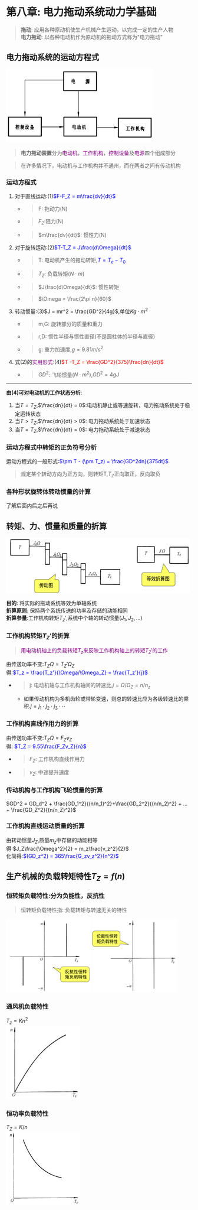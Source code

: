 # 第八章: 电力拖动系统动力学基础
> **拖动**: 应用各种原动机使生产机械产生运动，以完成一定的生产人物  
> **电力拖动**: 以各种电动机作为原动机的拖动方式称为"电力拖动"  

## 电力拖动系统的运动方程式
<img src="img/电力拖动系统示意图.png" height="200" width="400" title="img/电力拖动系统示意图.png" />  

> **电力拖动装置**分为<font color=purple>电动机</font>，<font color=purple>工作机构</font>，<font color=purple>控制设备</font>及<font color=purple>电源</font>四个组成部分  

> 在许多情况下，电动机与工作机构并不通州，而在两者之间有传动机构  

### 运动方程式
1. 对于直线运动:(1)<font color=blue>$F-F_Z = m\frac{dv}{dt}$</font>  
   - >F: 拖动力(N)  
   - >$F_Z$:阻力(N)  
   - >$m\frac{dv}{dt}$: 惯性力(N)  
2. 对于旋转运动:(2)<font color=blue>$T-T_Z = J\frac{d\Omega}{dt}$</font>  
   - >T: 电动机产生的拖动转矩,<font color=blue>$T = T_e - T_0$</font>  
   - >$T_Z$: 负载转矩($N\cdot m$)  
   - >$J\frac{d\Omega}{dt}$: 惯性转矩  
   - >$\Omega  = \frac{2\pi n}{60}$  
3. 转动惯量:(3)$J = mr^2 = \frac{GD^2}{4g}$,单位$Kg\cdot m^2$  
   - >m,G: 旋转部分的质量和重力  
   - >r,D: 惯性半径与惯性直径(不是圆柱体的半径与直径)  
   - >g: 重力加速度,$g = 9.81m/s^2$  
4. 式(2)的<font color=purple>实用形式</font>:(4)<font color=red>$T -T_Z = \frac{GD^2}{375}\frac{dn}{dt}$</font>  
   - >$GD^2$: 飞轮惯量($N\cdot m^2)$,$GD^2 = 4gJ$  

--- 
**由(4)可对电动机的工作状态分析**:
1. 当$T = T_Z$,$\frac{dn}{dt} = 0$:电动机静止或等速旋转，电力拖动系统处于稳定运转状态  
2. 当$T > T_Z$,$\frac{dn}{dt} > 0$: 电力拖动系统处于加速状态  
2. 当$T = T_Z$,$\frac{dn}{dt} = 0$: 电力拖动系统处于减速状态  


### 运动方程式中转矩的正负符号分析
运动方程式的一般形式:<font color=blue>$\pm T - (\pm T_z) = \frac{GD^2dn}{375dt}$</font>  
> 规定某个转动方向为正方向，则转矩T,$T_Z$正向取正，反向取负  

### 各种形状旋转体转动惯量的计算
了解后面内后之后再说  


## 转矩、力、惯量和质量的折算
<img src="img/电力拖动系统传动图和等效折算图.png" height="150" width="500" title="img/电力拖动系统传动图和等效折算图.png" />

**目的**: 将实际的拖动系统等效为单轴系统  
**折算原则**: 保持两个系统传送的功率及存储的动能相同  
**折算参量**:工作机构转矩$T_z'$,系统中个轴的转动惯量($J_1,J_2,...$)  
### 工作机构转矩$T_Z'$的折算
> <font color=purple>用电动机轴上的负载转矩$T_z$来反映工作机构轴上的转矩$T_Z'$的工作</font>  

由传送功率不变:$T_Z\Omega = T_Z'\Omega_Z$  
得:<font color=blue>$T_z = \frac{T_z'}{\Omega/\Omega_Z} = \frac{T_z'}{j}$</font>   
   - >j: 电动机轴与工作机构轴间的转速比,$j = \Omega/\Omega_Z  = n/n_z$
      - 如果传动机构为多机齿轮或带轮变速，则总的转速比应为各级转速比的乘积.$j = j_1\cdot j_2 \cdot j_3 \cdot\cdot\cdot$

### 工作机构直线作用力的折算
由传送功率不变:$T_Z\Omega = F_Zv_Z$  
得: <font color=blue>$T_Z = 9.55\frac{F_Zv_Z}{n}$</font>  
   - >$F_Z$: 工作机构直线作用力  
   - >$v_Z$: 中途提升速度

### 传动机构与工作机构飞轮惯量的折算
$GD^2 = GD_d^2 + \frac{GD_1^2}{(n/n_1)^2}+\frac{GD_2^2}{(n/n_2)^2} + ... + \frac{GD_Z^2}{(n/n_Z)^2}$

### 工作机构直线运动质量的折算
由转动惯量$J_Z$,质量$m_z$中存储的动能相等  
得:$J_Z\frac{\Omega^2}{2} = m_z\frac{v_z^2}{2}$  
化简得:<font color=blue>$(GD_z^2) = 365\frac{G_zv_z^2}{n^2}$</font>  


## 生产机械的负载转矩特性$T_Z = f(n)$
### 恒转矩负载特性:分为负能性，反抗性
> 恒转矩负载特性指: 负载转矩与转速无关的特性  

<img src="img/反抗性恒转矩负载特性.png" height="200" width="230" title="img/反抗性恒转矩负载特性.png" />

<img src="img/位能性恒转矩负载特性.png" height="200" width="230" title="img/位能性恒转矩负载特性.png" />

### 通风机负载特性
$T_z = Kn^2$  
<img src="img/通风机负载特性.png" height="200" width="200" title="img/通风机负载特性.png" />

### 恒功率负载特性
$T_Z = K/n$  
<img src="img/恒功率负载特性.png" height="200" width="200" title="img/恒功率负载特性.png" />






